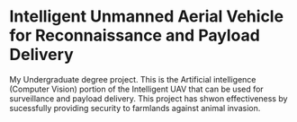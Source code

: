 # Intelligent Unmanned Aerial Vehicle for Reconnaissance and Payload Delivery

My Undergraduate degree project. This is the Artificial intelligence (Computer Vision) portion of the Intelligent UAV that can be used for surveillance and payload delivery. This project has shwon effectiveness by sucessfully providing security to farmlands against animal invasion.
